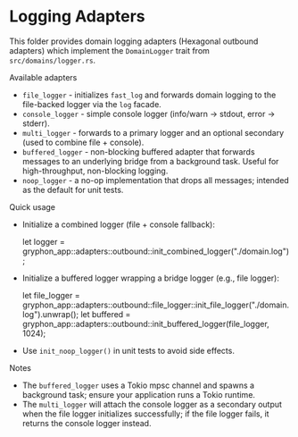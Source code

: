 # Logging Adapters

This folder provides domain logging adapters (Hexagonal outbound adapters) which implement the `DomainLogger` trait from `src/domains/logger.rs`.

Available adapters

- `file_logger` - initializes `fast_log` and forwards domain logging to the file-backed logger via the `log` facade.
- `console_logger` - simple console logger (info/warn -> stdout, error -> stderr).
- `multi_logger` - forwards to a primary logger and an optional secondary (used to combine file + console).
- `buffered_logger` - non-blocking buffered adapter that forwards messages to an underlying bridge from a background task. Useful for high-throughput, non-blocking logging.
- `noop_logger` - a no-op implementation that drops all messages; intended as the default for unit tests.

Quick usage

- Initialize a combined logger (file + console fallback):

  let logger = gryphon_app::adapters::outbound::init_combined_logger("./domain.log");

- Initialize a buffered logger wrapping a bridge logger (e.g., file logger):

  let file_logger = gryphon_app::adapters::outbound::file_logger::init_file_logger("./domain.log").unwrap();
  let buffered = gryphon_app::adapters::outbound::init_buffered_logger(file_logger, 1024);

- Use `init_noop_logger()` in unit tests to avoid side effects.

Notes

- The `buffered_logger` uses a Tokio mpsc channel and spawns a background task; ensure your application runs a Tokio runtime.
- The `multi_logger` will attach the console logger as a secondary output when the file logger initializes successfully; if the file logger fails, it returns the console logger instead.
